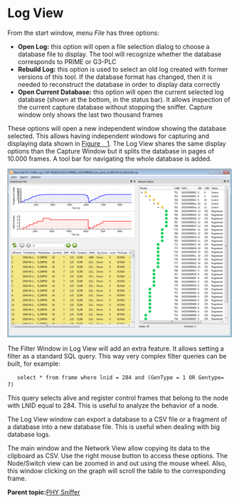 # Log View

From the start window, menu *File* has three options:

-   **Open Log:** this option will open a file selection dialog to choose a database file to display. The tool will recognize whether the database corresponds to PRIME or G3-PLC
-   **Rebuild Log:** this option is used to select an old log created with former versions of this tool. If the database format has changed, then it is needed to reconstruct the database in order to display data correctly
-   **Open Current Database:** this option will open the current selected log database \(shown at the bottom, in the status bar\). It allows inspection of the current capture database without stopping the sniffer. Capture window only shows the last two thousand frames

These options will open a new independent window showing the database selected. This allows having independent windows for capturing and displaying data shown in [Figure   1](#FIG_WRV_DXM_SCB). The Log View shares the same display options than the Capture Window but it splits the database in pages of 10.000 frames. A tool bar for navigating the whole database is added.

![](GUID-F8F0B2F6-CB40-4AAD-BBC2-0078DD8237DB-low.png "Log View of a 38 PRIME Node Database")

The Filter Window in Log View will add an extra feature. It allows setting a filter as a standard SQL query. This way very complex filter queries can be built, for example:

```
   select * from frame where lnid = 284 and (GenType = 1 OR Gentype= 7)
```

This query selects alive and register control frames that belong to the node with LNID equal to 284. This is useful to analyze the behavior of a node.

The Log View window can export a database to a CSV file or a fragment of a database into a new database file. This is useful when dealing with big database logs.

The main window and the Network View allow copying its data to the clipboard as CSV. Use the right mouse button to access these options. The Node/Switch view can be zoomed in and out using the mouse wheel. Also, this window clicking on the graph will scroll the table to the corresponding frame.

**Parent topic:**[PHY Sniffer](GUID-8D66ECA9-8C74-42B9-8915-33D381579FBB.md)

